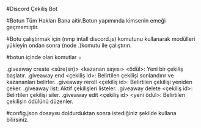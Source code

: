 #Discord Çekiliş Bot

#Botun Tüm Hakları Bana aitir.Botun yapımında kimsenin emeği geçmemiştir.

#Botu çalıştırmak için (nmp intall discord.js) komutunu kullanarak modülleri yükleyin ondan sonra (node .)komutu ile çalıştırın.

#botun içinde olan komutlar =


.giveaway create <süre(sn)> <kazanan sayısı> <ödül>: Yeni bir çekiliş başlatır.
.giveaway end <çekiliş id>: Belirtilen çekilişi sonlandırır ve kazananları belirler.
.giveaway reroll <çekiliş id>: Belirtilen çekilişi yeniden çeker.
.giveaway list: Aktif çekilişleri listeler.
.giveaway delete <çekiliş id>: Belirtilen çekilişi siler.
.giveaway edit <çekiliş id> <yeni ödül>: Belirtilen çekilişin ödülünü düzenler.

#config.json dosayısı doldurduktan sonra istediğiniz şekilde kullana bilirsiniz.